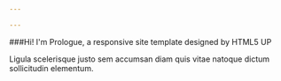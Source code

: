 ```yaml
---

---
```


###Hi! I'm Prologue, a responsive site template designed by HTML5 UP

Ligula scelerisque justo sem accumsan diam quis vitae natoque dictum sollicitudin elementum.
